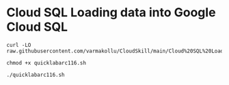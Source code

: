 # Cloud SQL Loading data into Google Cloud SQL


```
curl -LO raw.githubusercontent.com/varmakollu/CloudSkill/main/Cloud%20SQL%20Loading%20data%20into%20Google%20Cloud%20SQL/quicklabarc116.sh

chmod +x quicklabarc116.sh

./quicklabarc116.sh

```
